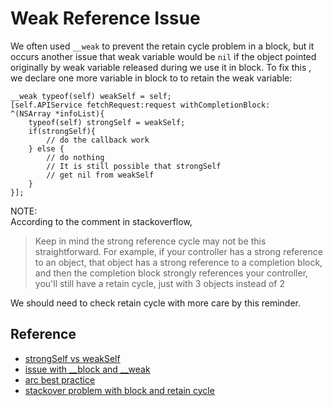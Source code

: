 # Weak Reference Issue

We often used `__weak` to prevent the retain cycle problem in a block,
but it occurs another issue that weak variable would be `nil` if the
object pointed originally by weak variable released during we use it in block.
To fix this , we declare one more variable in block to
to retain the weak variable:
```objc
__weak typeof(self) weakSelf = self;
[self.APIService fetchRequest:request withCompletionBlock:
^(NSArray *infoList){
    typeof(self) strongSelf = weakSelf;
    if(strongSelf){
        // do the callback work
    } else {
        // do nothing
        // It is still possible that strongSelf
        // get nil from weakSelf
    }
}];

```
NOTE:  
According to the comment in stackoverflow,
> Keep in mind the strong reference cycle may not be this straightforward. For example, if your controller has a strong reference to an object, that object has a strong reference to a completion block, and then the completion block strongly references your controller, you'll still have a retain cycle, just with 3 objects instead of 2     

We should need to check retain cycle with more care by this reminder.

## Reference
* [strongSelf vs weakSelf](https://dhoerl.wordpress.com/2013/04/23/i-finally-figured-out-weakself-and-strongself/)
* [issue with __block and __weak](http://honglu.me/2015/01/06/weak%E4%B8%8Eblock%E5%8C%BA%E5%88%AB/)
* [arc best practice](http://amattn.com/p/arc_best_practices.html)
* [stackover problem with block and retain cycle](http://stackoverflow.com/questions/19280650/afnetworking-uitableview-and-blocks)
